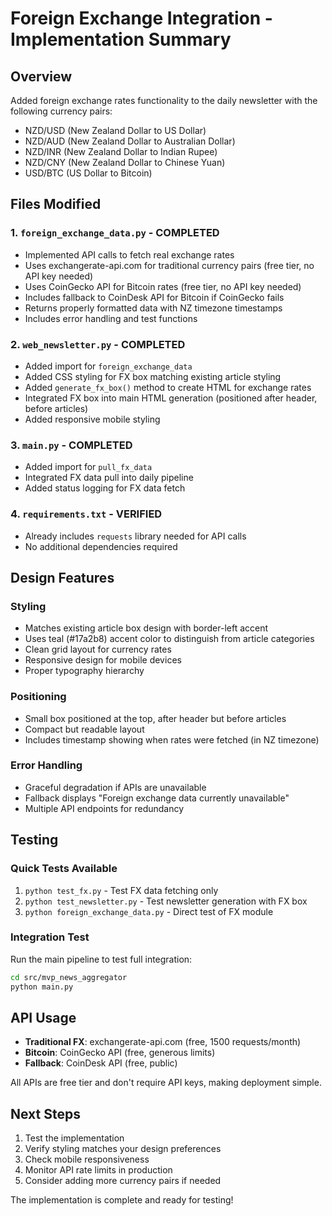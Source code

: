 # Foreign Exchange Integration - Implementation Summary

## Overview
Added foreign exchange rates functionality to the daily newsletter with the following currency pairs:
- NZD/USD (New Zealand Dollar to US Dollar)
- NZD/AUD (New Zealand Dollar to Australian Dollar)  
- NZD/INR (New Zealand Dollar to Indian Rupee)
- NZD/CNY (New Zealand Dollar to Chinese Yuan)
- USD/BTC (US Dollar to Bitcoin)

## Files Modified

### 1. `foreign_exchange_data.py` - COMPLETED
- Implemented API calls to fetch real exchange rates
- Uses exchangerate-api.com for traditional currency pairs (free tier, no API key needed)
- Uses CoinGecko API for Bitcoin rates (free tier, no API key needed)
- Includes fallback to CoinDesk API for Bitcoin if CoinGecko fails
- Returns properly formatted data with NZ timezone timestamps
- Includes error handling and test functions

### 2. `web_newsletter.py` - COMPLETED
- Added import for `foreign_exchange_data`
- Added CSS styling for FX box matching existing article styling
- Added `generate_fx_box()` method to create HTML for exchange rates
- Integrated FX box into main HTML generation (positioned after header, before articles)
- Added responsive mobile styling

### 3. `main.py` - COMPLETED
- Added import for `pull_fx_data`
- Integrated FX data pull into daily pipeline
- Added status logging for FX data fetch

### 4. `requirements.txt` - VERIFIED
- Already includes `requests` library needed for API calls
- No additional dependencies required

## Design Features

### Styling
- Matches existing article box design with border-left accent
- Uses teal (#17a2b8) accent color to distinguish from article categories
- Clean grid layout for currency rates
- Responsive design for mobile devices
- Proper typography hierarchy

### Positioning
- Small box positioned at the top, after header but before articles
- Compact but readable layout
- Includes timestamp showing when rates were fetched (in NZ timezone)

### Error Handling
- Graceful degradation if APIs are unavailable
- Fallback displays "Foreign exchange data currently unavailable"
- Multiple API endpoints for redundancy

## Testing

### Quick Tests Available
1. `python test_fx.py` - Test FX data fetching only
2. `python test_newsletter.py` - Test newsletter generation with FX box
3. `python foreign_exchange_data.py` - Direct test of FX module

### Integration Test
Run the main pipeline to test full integration:
```bash
cd src/mvp_news_aggregator
python main.py
```

## API Usage
- **Traditional FX**: exchangerate-api.com (free, 1500 requests/month)
- **Bitcoin**: CoinGecko API (free, generous limits)
- **Fallback**: CoinDesk API (free, public)

All APIs are free tier and don't require API keys, making deployment simple.

## Next Steps
1. Test the implementation
2. Verify styling matches your design preferences
3. Check mobile responsiveness
4. Monitor API rate limits in production
5. Consider adding more currency pairs if needed

The implementation is complete and ready for testing!
